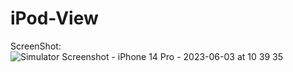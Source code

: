 # iPod-View
ScreenShot: ![Simulator Screenshot - iPhone 14 Pro - 2023-06-03 at 10 39 35](https://github.com/Mu99Ti/iPod-View/assets/87659760/783a9554-dcd2-4abd-b054-80c857e9eda8)

